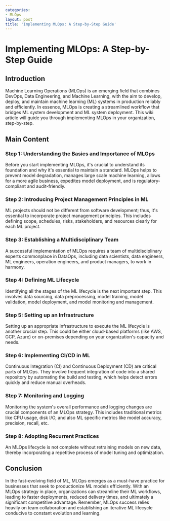```yaml
---
categories:
- MLOps
layout: post
title: 'Implementing MLOps: A Step-by-Step Guide'
---
```


# Implementing MLOps: A Step-by-Step Guide

## Introduction

Machine Learning Operations (MLOps) is an emerging field that combines DevOps, Data Engineering, and Machine Learning, with the aim to develop, deploy, and maintain machine learning (ML) systems in production reliably and efficiently. In essence, MLOps is creating a streamlined workflow that bridges ML system development and ML system deployment. This wiki article will guide you through implementing MLOps in your organization, step-by-step.

## Main Content

### Step 1: Understanding the Basics and Importance of MLOps 

Before you start implementing MLOps, it's crucial to understand its foundation and why it's essential to maintain a standard. MLOps helps to prevent model degradation, manages large scale machine learning, allows for a more agile business, expedites model deployment, and is regulatory-compliant and audit-friendly. 

### Step 2: Introducing Project Management Principles in ML 

ML projects should not be different from software development; thus, it's essential to incorporate project management principles. This includes defining scope, schedules, risks, stakeholders, and resources clearly for each ML project. 

### Step 3: Establishing a Multidisciplinary Team 

A successful implementation of MLOps requires a team of multidisciplinary experts commonplace in DataOps, including data scientists, data engineers, ML engineers, operation engineers, and product managers, to work in harmony. 

### Step 4: Defining ML Lifecycle 

Identifying all the stages of the ML lifecycle is the next important step. This involves data sourcing, data preprocessing, model training, model validation, model deployment, and model monitoring and management. 

### Step 5: Setting up an Infrastructure 

Setting up an appropriate infrastructure to execute the ML lifecycle is another crucial step. This could be either cloud-based platforms (like AWS, GCP, Azure) or on-premises depending on your organization's capacity and needs. 

### Step 6: Implementing CI/CD in ML 

Continuous Integration (CI) and Continuous Deployment (CD) are critical parts of MLOps. They involve frequent integration of code into a shared repository by automating the build and testing, which helps detect errors quickly and reduce manual overheads.

### Step 7: Monitoring and Logging 

Monitoring the system's overall performance and logging changes are crucial components of an MLOps strategy. This includes traditional metrics like CPU usage, disk I/O, and also ML specific metrics like model accuracy, precision, recall, etc.

### Step 8: Adopting Recurrent Practices 

An MLOps lifecycle is not complete without retraining models on new data, thereby incorporating a repetitive process of model tuning and optimization.

## Conclusion

In the fast-evolving field of ML, MLOps emerges as a must-have practice for businesses that seek to productionize ML models efficiently. With an MLOps strategy in place, organizations can streamline their ML workflows, leading to faster deployments, reduced delivery times, and ultimately a significant competitive advantage. Remember, MLOps success relies heavily on team collaboration and establishing an iterative ML lifecycle conducive to constant evolution and learning.